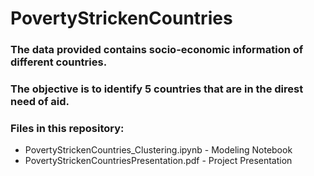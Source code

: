 # PovertyStrickenCountries
 
### The data provided contains socio-economic information of different countries.
### The objective is to identify 5 countries that are in the direst need of aid.

### Files in this repository:
* PovertyStrickenCountries_Clustering.ipynb - Modeling Notebook
* PovertyStrickenCountriesPresentation.pdf - Project Presentation
